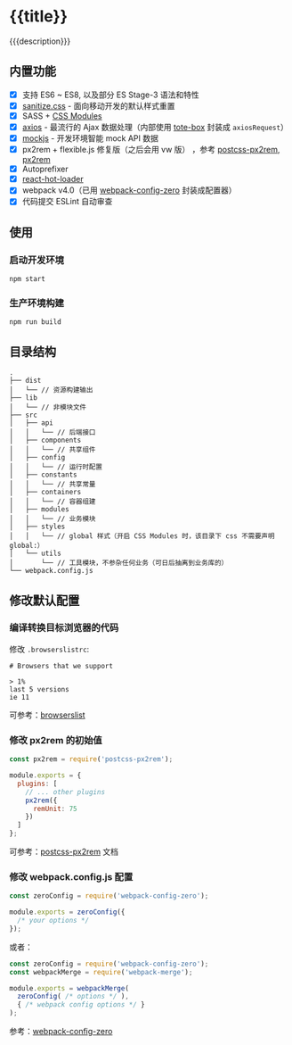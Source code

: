 # {{title}}

{{{description}}}

## 内置功能

* [x] 支持 ES6 ~ ES8, 以及部分 ES Stage-3 语法和特性
* [x] [sanitize.css](https://github.com/csstools/sanitize.css) - 面向移动开发的默认样式重置
* [x] SASS + [CSS Modules](https://github.com/css-modules/css-modules)
* [x] [axios](https://github.com/axios/axios) - 最流行的 Ajax 数据处理（内部使用 [tote-box](https://github.com/nicolaszhao/tote-box) 封装成 `axiosRequest`）
* [x] [mockjs](http://mockjs.com/) - 开发环境智能 mock API 数据
* [x] px2rem + flexible.js 修复版（之后会用 vw 版） ，参考 [postcss-px2rem](https://www.npmjs.com/package/postcss-px2rem), [px2rem](https://www.npmjs.com/package/px2rem)
* [x] Autoprefixer
* [x] [react-hot-loader](https://www.npmjs.com/package/react-hot-loader)
* [x] webpack v4.0（已用 [webpack-config-zero](https://www.npmjs.com/package/webpack-config-zero) 封装成配置器）
* [x] 代码提交 ESLint 自动审查

## 使用

### 启动开发环境

```shell
npm start
```

### 生产环境构建

```shell
npm run build
```

## 目录结构

```shell
.
├── dist
│   └── // 资源构建输出
├── lib
│   └── // 非模块文件
├── src
│   ├── api
│   │   └── // 后端接口
│   ├── components
│   │   └── // 共享组件
│   ├── config
│   │   └── // 运行时配置
│   ├── constants
│   │   └── // 共享常量
│   ├── containers
│   │   └── // 容器组建
│   ├── modules
│   │   └── // 业务模块
│   ├── styles
│   │   └── // global 样式（开启 CSS Modules 时，该目录下 css 不需要声明 global:）
│   └── utils
│       └── // 工具模块，不参杂任何业务（可日后抽离到业务库的）
└── webpack.config.js
```

## 修改默认配置

### 编译转换目标浏览器的代码

修改 `.browserslistrc`:

```shell
# Browsers that we support

> 1%
last 5 versions
ie 11
```

可参考：[browserslist](https://github.com/ai/browserslist)

### 修改 px2rem 的初始值

```js
const px2rem = require('postcss-px2rem');

module.exports = {
  plugins: [
    // ... other plugins
    px2rem({
      remUnit: 75
    })
  ]
};
```

可参考：[postcss-px2rem](https://www.npmjs.com/package/postcss-px2rem) 文档

### 修改 webpack.config.js 配置

```js
const zeroConfig = require('webpack-config-zero');

module.exports = zeroConfig({
  /* your options */
});
```

或者：

```js
const zeroConfig = require('webpack-config-zero');
const webpackMerge = require('webpack-merge');

module.exports = webpackMerge(
  zeroConfig( /* options */ ), 
  { /* webpack config options */ }
);
```

参考：[webpack-config-zero](https://www.npmjs.com/package/webpack-config-zero)
